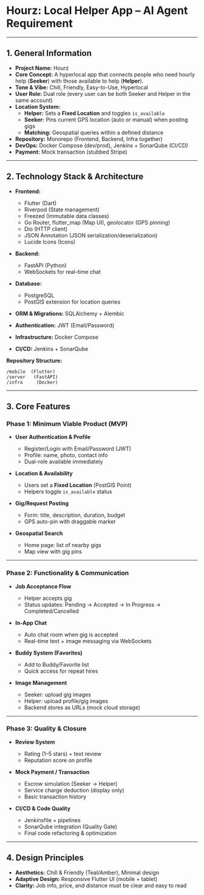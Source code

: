 # Hourz: Local Helper App – AI Agent Requirement

---

## 1. General Information

- **Project Name:** Hourz
- **Core Concept:** A hyperlocal app that connects people who need hourly help (**Seeker**) with those available to help (**Helper**).
- **Tone & Vibe:** Chill, Friendly, Easy-to-Use, Hyperlocal
- **User Role:** Dual role (every user can be both Seeker and Helper in the same account)
- **Location System:**
  - **Helper:** Sets a **Fixed Location** and toggles `is_available`
  - **Seeker:** Pins current GPS location (auto or manual) when posting gigs
  - **Matching:** Geospatial queries within a defined distance
- **Repository:** Monorepo (Frontend, Backend, Infra together)
- **DevOps:** Docker Compose (dev/prod), Jenkins + SonarQube (CI/CD)
- **Payment:** Mock transaction (stubbed Stripe)

---

## 2. Technology Stack & Architecture

- **Frontend:**

  - Flutter (Dart)
  - Riverpod (State management)
  - Freezed (Immutable data classes)
  - Go Router, flutter_map (Map UI), geolocator (GPS pinning)
  - Dio (HTTP client)
  - JSON Annotation (JSON serialization/deserialization)
  - Lucide Icons (Icons)

- **Backend:**

  - FastAPI (Python)
  - WebSockets for real-time chat

- **Database:**

  - PostgreSQL
  - PostGIS extension for location queries

- **ORM & Migrations:** SQLAlchemy + Alembic
- **Authentication:** JWT (Email/Password)
- **Infrastructure:** Docker Compose
- **CI/CD:** Jenkins + SonarQube

**Repository Structure:**

```
/mobile  (Flutter)
/server   (FastAPI)
/infra     (Docker)
```

---

## 3. Core Features

### Phase 1: Minimum Viable Product (MVP)

- **User Authentication & Profile**

  - Register/Login with Email/Password (JWT)
  - Profile: name, photo, contact info
  - Dual-role available immediately

- **Location & Availability**

  - Users set a **Fixed Location** (PostGIS Point)
  - Helpers toggle `is_available` status

- **Gig/Request Posting**

  - Form: title, description, duration, budget
  - GPS auto-pin with draggable marker

- **Geospatial Search**
  - Home page: list of nearby gigs
  - Map view with gig pins

---

### Phase 2: Functionality & Communication

- **Job Acceptance Flow**

  - Helper accepts gig
  - Status updates: Pending → Accepted → In Progress → Completed/Cancelled

- **In-App Chat**

  - Auto chat room when gig is accepted
  - Real-time text + image messaging via WebSockets

- **Buddy System (Favorites)**

  - Add to Buddy/Favorite list
  - Quick access for repeat hires

- **Image Management**
  - Seeker: upload gig images
  - Helper: upload profile/gig images
  - Backend stores as URLs (mock cloud storage)

---

### Phase 3: Quality & Closure

- **Review System**

  - Rating (1–5 stars) + text review
  - Reputation score on profile

- **Mock Payment / Transaction**

  - Escrow simulation (Seeker → Helper)
  - Service charge deduction (display only)
  - Basic transaction history

- **CI/CD & Code Quality**
  - Jenkinsfile + pipelines
  - SonarQube integration (Quality Gate)
  - Final code refactoring & optimization

---

## 4. Design Principles

- **Aesthetics:** Chill & Friendly (Teal/Amber), Minimal design
- **Adaptive Design:** Responsive Flutter UI (mobile + tablet)
- **Clarity:** Job info, price, and distance must be clear and easy to read
